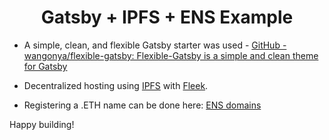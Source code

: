 <h1 align="center">
  Gatsby + IPFS + ENS Example
</h1>

* A simple, clean, and flexible Gatsby starter was used - [GitHub - wangonya/flexible-gatsby: Flexible-Gatsby is a simple and clean theme for Gatsby](https://github.com/wangonya/flexible-gatsby)

* Decentralized hosting using [IPFS](https://ipfs.io/) with [Fleek](https://fleek.co/).

* Registering a .ETH name can be done here: [ENS domains](https://app.ens.domains)

Happy building!
